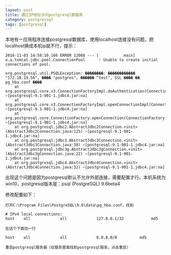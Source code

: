 ```yaml
---
layout: post
title: 通过IP地址访问postgresql数据库
category: postgressql
tags: [postgresql]
---
```


本地有一应用程序连接postgresql数据库，使用localhost连接没有问题，把localhost换成本机ip就不行，提示：


	2016-11-03 14:58:10.166 ERROR 12068 --- [           main] o.a.tomcat.jdbc.pool.ConnectionPool      : Unable to create initial connections of pool.

	org.postgresql.util.PSQLException: ��������: ������������ "172.18.19.56", ���� "postgres", ������ "test", SSL ���� �� pg_hba.conf ����
		at org.postgresql.core.v3.ConnectionFactoryImpl.doAuthentication(ConnectionFactoryImpl.java:293) ~[postgresql-9.1-901-1.jdbc4.jar:na]
		at org.postgresql.core.v3.ConnectionFactoryImpl.openConnectionImpl(ConnectionFactoryImpl.java:108) ~[postgresql-9.1-901-1.jdbc4.jar:na]
		at org.postgresql.core.ConnectionFactory.openConnection(ConnectionFactory.java:66) ~[postgresql-9.1-901-1.jdbc4.jar:na]
		at org.postgresql.jdbc2.AbstractJdbc2Connection.<init>(AbstractJdbc2Connection.java:125) ~[postgresql-9.1-901-1.jdbc4.jar:na]
		at org.postgresql.jdbc3.AbstractJdbc3Connection.<init>(AbstractJdbc3Connection.java:30) ~[postgresql-9.1-901-1.jdbc4.jar:na]
		at org.postgresql.jdbc3g.AbstractJdbc3gConnection.<init>(AbstractJdbc3gConnection.java:22) ~[postgresql-9.1-901-1.jdbc4.jar:na]
		at org.postgresql.jdbc4.AbstractJdbc4Connection.<init>(AbstractJdbc4Connection.java:32) ~[postgresql-9.1-901-1.jdbc4.jar:na]


出现这个问题是因为postgresql默认不允许外部连接，需要配置才行。本机系统为win10，postgresql版本是：psql (PostgreSQL) 9.6beta4


修改配置如下：


	打开C:\Program Files\PostgreSQL\9.6\data\pg_hba.conf，找到

	# IPv4 local connections:
	host    all             all             127.0.0.1/32            md5

	在这个下面加一行

	host    all             all             0.0.0.0/0          md5

	重启postgresql服务器（在服务里面找到postgresql服务，点击重启）